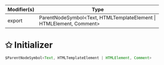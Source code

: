 | Modifier(s)                            | Type                     |
|----------------------------------------|--------------------------|
| export | ParentNodeSymbol&lt;Text, HTMLTemplateElement &#124; HTMLElement, Comment&gt; |

# &#10025; Initializer

```ts
$ParentNodeSymbol<Text, HTMLTemplateElement | HTMLElement, Comment>
```
